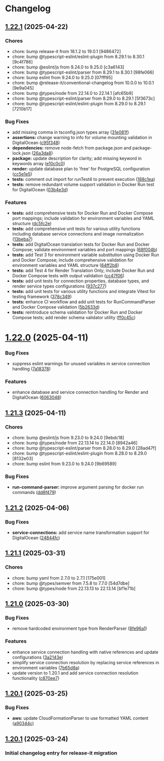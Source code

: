 # Changelog

## [1.22.1](https://github.com/deploystackio/docker-to-iac/compare/v1.22.0...v1.22.1) (2025-04-22)
### Chores

* chore: bump release-it from 18.1.2 to 19.0.1 [9486472]
* chore: bump @typescript-eslint/eslint-plugin from 8.29.1 to 8.30.1 [9c4f786]
* chore: bump @eslint/js from 9.24.0 to 9.25.0 [c3a6143]
* chore: bump @typescript-eslint/parser from 8.29.1 to 8.30.1 [98fe066]
* chore: bump eslint from 9.24.0 to 9.25.0 [07fff95]
* chore: bump @release-it/conventional-changelog from 10.0.0 to 10.0.1 [9e9a045]
* chore: bump @types/node from 22.14.0 to 22.14.1 [afc65b9]
* chore: bump @typescript-eslint/parser from 8.29.0 to 8.29.1 [5f3673c]
* chore: bump @typescript-eslint/eslint-plugin from 8.29.0 to 8.29.1 [7210b17]



### Bug Fixes
* add missing comma in tsconfig.json types array ([31e081f](https://github.com/deploystackio/docker-to-iac/commit/31e081f3a408522fdbcdf1207e42a8c9befbcac5))
* **assertions:** change warning to info for volume mounting validation in DigitalOcean ([c95f348](https://github.com/deploystackio/docker-to-iac/commit/c95f348c68c60389efe720f28b556c35313ee7ac))
* **dependencies:** remove node-fetch from package.json and package-lock.json ([26a3da8](https://github.com/deploystackio/docker-to-iac/commit/26a3da806c03394081923f380ab45f24a4b4effb))
* **package:** update description for clarity; add missing keyword in keywords array ([e10c0c0](https://github.com/deploystackio/docker-to-iac/commit/e10c0c08b64f36eda7394d8ff2dc166636678096))
* **render:** update database plan to 'free' for PostgreSQL configuration ([cc5e1e5](https://github.com/deploystackio/docker-to-iac/commit/cc5e1e5dca6255447bd93dc4d2165bff8e9356ec))
* **tests:** comment out import for runTest4 to prevent execution ([188c1ea](https://github.com/deploystackio/docker-to-iac/commit/188c1ea33b919f99820d91dabea97f729988c784))
* **tests:** remove redundant volume support validation in Docker Run test for DigitalOcean ([03b4e3d](https://github.com/deploystackio/docker-to-iac/commit/03b4e3dbf9e20f716dcb427ae9749fc2133904d2))

### Features
* **tests:** add comprehensive tests for Docker Run and Docker Compose port mappings; include validation for environment variables and YAML structure ([dc5fc2e](https://github.com/deploystackio/docker-to-iac/commit/dc5fc2e025e22a6f4aa6cdfb809306a32d0f2766))
* **tests:** add comprehensive unit tests for various utility functions including database service connections and image normalization ([13beba7](https://github.com/deploystackio/docker-to-iac/commit/13beba738ad3ca43b00b161aee173e9136a8e4fd))
* **tests:** add DigitalOcean translation tests for Docker Run and Docker Compose; validate environment variables and port mappings ([68f004b](https://github.com/deploystackio/docker-to-iac/commit/68f004bda9a86c1d6722804b9ab553c599a336ec))
* **tests:** add Test 3 for environment variable substitution using Docker Run and Docker Compose; include comprehensive validation for environment variables and YAML structure ([64ff2b8](https://github.com/deploystackio/docker-to-iac/commit/64ff2b80524d73a83f81aca18f894f7a74a069e9))
* **tests:** add Test 4 for Render Translation Only; include Docker Run and Docker Compose tests with output validation ([cc47f06](https://github.com/deploystackio/docker-to-iac/commit/cc47f06086f7ae13ba3f41e48b60e0cc001f7935))
* **tests:** add unit tests for connection properties, database types, and render service types configurations ([937c277](https://github.com/deploystackio/docker-to-iac/commit/937c27779b99b649e7556e2b8af8b6ed8ae83575))
* **tests:** add unit tests for various utility functions and integrate Vitest for testing framework ([378c349](https://github.com/deploystackio/docker-to-iac/commit/378c349ebb475fdd30458c1bbb5154216011cb33))
* **tests:** enhance CI workflow and add unit tests for RunCommandParser and Docker Compose validation ([5b2633d](https://github.com/deploystackio/docker-to-iac/commit/5b2633df52602c41902c431378b3ad254a02b4c9))
* **tests:** reintroduce schema validation for Docker Run and Docker Compose tests; add render schema validator utility ([ff0c45c](https://github.com/deploystackio/docker-to-iac/commit/ff0c45c1a61608ea31fabf74c6785f3467b2bc5e))

# [1.22.0](https://github.com/deploystackio/docker-to-iac/compare/v1.21.3...v1.22.0) (2025-04-11)

### Bug Fixes
* suppress eslint warnings for unused variables in service connection handling ([7a18378](https://github.com/deploystackio/docker-to-iac/commit/7a18378270870fdc4a9d1bb2c7b77ec0d8819d2c))

### Features
* enhance database and service connection handling for Render and DigitalOcean ([6063048](https://github.com/deploystackio/docker-to-iac/commit/6063048e5e0e028eeb0bbd7af30b50b22793b2a4))

## [1.21.3](https://github.com/deploystackio/docker-to-iac/compare/v1.21.2...v1.21.3) (2025-04-11)
### Chores

* chore: bump @eslint/js from 9.23.0 to 9.24.0 [9ebdc18]
* chore: bump @types/node from 22.13.14 to 22.14.0 [8942a46]
* chore: bump @typescript-eslint/parser from 8.28.0 to 8.29.0 [28ad47f]
* chore: bump @typescript-eslint/eslint-plugin from 8.28.0 to 8.29.0 [8132e03]
* chore: bump eslint from 9.23.0 to 9.24.0 [9b69589]



### Bug Fixes
* **run-command-parser:** improve argument parsing for docker run commands ([dd8f479](https://github.com/deploystackio/docker-to-iac/commit/dd8f4796eeb41f061584f8f1aed01da9148216c1))

## [1.21.2](https://github.com/deploystackio/docker-to-iac/compare/v1.21.1...v1.21.2) (2025-04-06)

### Bug Fixes
* **service-connections:** add service name transformation support for DigitalOcean ([24844fc](https://github.com/deploystackio/docker-to-iac/commit/24844fc8b229a864134ed52ff08c379ae49cb246))

## [1.21.1](https://github.com/deploystackio/docker-to-iac/compare/v1.21.0...v1.21.1) (2025-03-31)
### Chores

* chore: bump yaml from 2.7.0 to 2.7.1 [175e001]
* chore: bump @types/semver from 7.5.8 to 7.7.0 [54d7dbe]
* chore: bump @types/node from 22.13.13 to 22.13.14 [bf1e71b]

## [1.21.0](https://github.com/deploystackio/docker-to-iac/compare/v1.20.1...v1.21.0) (2025-03-30)

### Bug Fixes
* remove hardcoded environment type from RenderParser ([8fe96a1](https://github.com/deploystackio/docker-to-iac/commit/8fe96a10e427ff09929f558b5a191b0beb4624cb))

### Features
* enhance service connection handling with native references and update configurations ([3a2143e](https://github.com/deploystackio/docker-to-iac/commit/3a2143ed9c3a43a164b772947dc16db85ade478c))
* simplify service connection resolution by replacing service references in environment variables ([7b65d8a](https://github.com/deploystackio/docker-to-iac/commit/7b65d8a35c4956ed37726ec15046487203492734))
* update version to 1.20.1 and add service connection resolution functionality ([c870ee7](https://github.com/deploystackio/docker-to-iac/commit/c870ee76c2f5f91d2e151e73948f0b89bc5a211e))

## [1.20.1](https://github.com/deploystackio/docker-to-iac/compare/v1.20.0...v1.20.1) (2025-03-25)


### Bug Fixes

* **aws:** update CloudFormationParser to use formatted YAML content ([a90344c](https://github.com/deploystackio/docker-to-iac/commit/a90344ce5b721ac8aaeb340730a848cc0033df2a))

## [1.20.1](https://github.com/deploystackio/docker-to-iac/compare/v1.20.0...v1.20.1) (2025-03-24)

### Initial changelog entry for release-it migration
